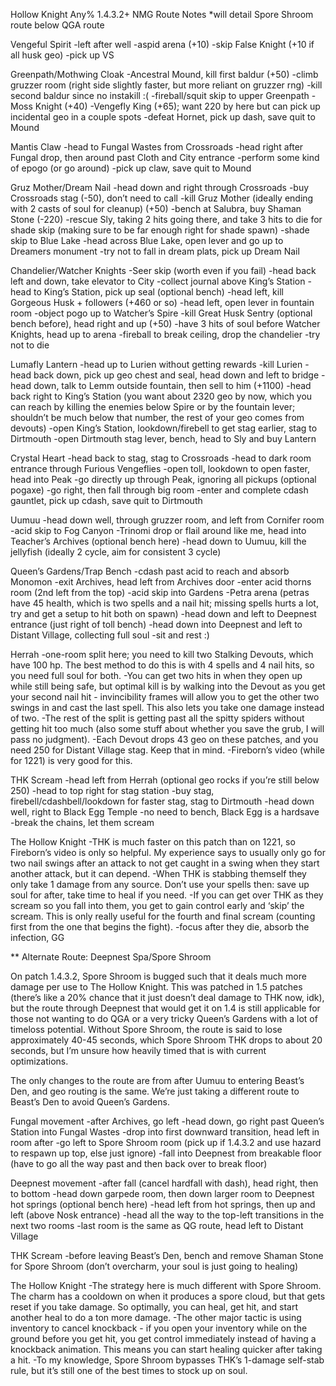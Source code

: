 Hollow Knight Any% 1.4.3.2+ NMG Route Notes
*will detail Spore Shroom route below QGA route

Vengeful Spirit
-left after well
-aspid arena (+10)
-skip False Knight (+10 if all husk geo)
-pick up VS

Greenpath/Mothwing Cloak
-Ancestral Mound, kill first baldur (+50)
-climb gruzzer room (right side slightly faster, but more reliant on gruzzer rng)
-kill second baldur since no instakill :(
-fireball/squit skip to upper Greenpath
-Moss Knight (+40)
-Vengefly King (+65); want 220 by here but can pick up incidental geo in a couple spots
-defeat Hornet, pick up dash, save quit to Mound

Mantis Claw
-head to Fungal Wastes from Crossroads
-head right after Fungal drop, then around past Cloth and City entrance
-perform some kind of epogo (or go around)
-pick up claw, save quit to Mound

Gruz Mother/Dream Nail
-head down and right through Crossroads
-buy Crossroads stag (-50), don’t need to call
-kill Gruz Mother (ideally ending with 2 casts of soul for cleanup) (+50)
-bench at Salubra, buy Shaman Stone (-220)
-rescue Sly, taking 2 hits going there, and take 3 hits to die for shade skip (making sure to be far enough right for shade spawn)
-shade skip to Blue Lake
-head across Blue Lake, open lever and go up to Dreamers monument
-try not to fall in dream plats, pick up Dream Nail

Chandelier/Watcher Knights
-Seer skip (worth even if you fail)
-head back left and down, take elevator to City
-collect journal above King’s Station
-head to King’s Station, pick up seal (optional bench)
-head left, kill Gorgeous Husk + followers (+460 or so)
-head left, open lever in fountain room
-object pogo up to Watcher’s Spire
-kill Great Husk Sentry (optional bench before), head right and up (+50)
-have 3 hits of soul before Watcher Knights, head up to arena
-fireball to break ceiling, drop the chandelier
-try not to die

Lumafly Lantern
-head up to Lurien without getting rewards
-kill Lurien
-head back down, pick up geo chest and seal, head down and left to bridge
-head down, talk to Lemm outside fountain, then sell to him (+1100)
-head back right to King’s Station (you want about 2320 geo by now, which you can reach by killing the enemies below Spire or by the fountain lever; shouldn’t be much below that number, the rest of your geo comes from devouts)
-open King’s Station, lookdown/firebell to get stag earlier, stag to Dirtmouth
-open Dirtmouth stag lever, bench, head to Sly and buy Lantern

Crystal Heart
-head back to stag, stag to Crossroads
-head to dark room entrance through Furious Vengeflies
-open toll, lookdown to open faster, head into Peak
-go directly up through Peak, ignoring all pickups (optional pogaxe)
-go right, then fall through big room
-enter and complete cdash gauntlet, pick up cdash, save quit to Dirtmouth

Uumuu
-head down well, through gruzzer room, and left from Cornifer room
-acid skip to Fog Canyon
-Trinomi drop or flail around like me, head into Teacher’s Archives (optional bench here)
-head down to Uumuu, kill the jellyfish (ideally 2 cycle, aim for consistent 3 cycle)

Queen’s Gardens/Trap Bench
-cdash past acid to reach and absorb Monomon
-exit Archives, head left from Archives door
-enter acid thorns room (2nd left from the top)
-acid skip into Gardens
-Petra arena (petras have 45 health, which is two spells and a nail hit; missing spells hurts a lot, try and get a setup to hit both on spawn)
-head down and left to Deepnest entrance (just right of toll bench)
-head down into Deepnest and left to Distant Village, collecting full soul
-sit and rest :)

Herrah
-one-room split here; you need to kill two Stalking Devouts, which have 100 hp. The best method to do this is with 4 spells and 4 nail hits, so you need full soul for both.
-You can get two hits in when they open up while still being safe, but optimal kill is by walking into the Devout as you get your second nail hit - invincibility frames will allow you to get the other two swings in and cast the last spell. This also lets you take one damage instead of two.
-The rest of the split is getting past all the spitty spiders without getting hit too much (also some stuff about whether you save the grub, I will pass no judgment).
-Each Devout drops 43 geo on these patches, and you need 250 for Distant Village stag. Keep that in mind.
-Fireborn’s video (while for 1221) is very good for this. 

THK Scream
-head left from Herrah (optional geo rocks if you’re still below 250)
-head to top right for stag station
-buy stag, firebell/cdashbell/lookdown for faster stag, stag to Dirtmouth
-head down well, right to Black Egg Temple
-no need to bench, Black Egg is a hardsave
-break the chains, let them scream

The Hollow Knight
-THK is much faster on this patch than on 1221, so Fireborn’s video is only so helpful. My experience says to usually only go for two nail swings after an attack to not get caught in a swing when they start another attack, but it can depend.
-When THK is stabbing themself they only take 1 damage from any source. Don’t use your spells then: save up soul for after, take time to heal if you need.
-If you can get over THK as they scream so you fall into them, you get to gain control early and ‘skip’ the scream. This is only really useful for the fourth and final scream (counting first from the one that begins the fight).
-focus after they die, absorb the infection, GG

**
Alternate Route: Deepnest Spa/Spore Shroom

On patch 1.4.3.2, Spore Shroom is bugged such that it deals much more damage per use to The Hollow Knight. This was patched in 1.5 patches (there’s like a 20% chance that it just doesn’t deal damage to THK now, idk), but the route through Deepnest that would get it on 1.4 is still applicable for those not wanting to do QGA or a very tricky Queen’s Gardens with a lot of timeloss potential. Without Spore Shroom, the route is said to lose approximately 40-45 seconds, which Spore Shroom THK drops to about 20 seconds, but I’m unsure how heavily timed that is with current optimizations.

The only changes to the route are from after Uumuu to entering Beast’s Den, and geo routing is the same. We’re just taking a different route to Beast’s Den to avoid Queen’s Gardens.

Fungal movement
-after Archives, go left
-head down, go right past Queen’s Station into Fungal Wastes
-drop into first downward transition, head left in room after
-go left to Spore Shroom room (pick up if 1.4.3.2 and use hazard to respawn up top, else just ignore)
-fall into Deepnest from breakable floor (have to go all the way past and then back over to break floor)

Deepnest movement
-after fall (cancel hardfall with dash), head right, then to bottom
-head down garpede room, then down larger room to Deepnest hot springs (optional bench here)
-head left from hot springs, then up and left (above Nosk entrance)
-head all the way to the top-left transitions in the next two rooms
-last room is the same as QG route, head left to Distant Village

THK Scream
-before leaving Beast’s Den, bench and remove Shaman Stone for Spore Shroom (don’t overcharm, your soul is just going to healing)

The Hollow Knight
-The strategy here is much different with Spore Shroom. The charm has a cooldown on when it produces a spore cloud, but that gets reset if you take damage. So optimally, you can heal, get hit, and start another heal to do a ton more damage.
-The other major tactic is using inventory to cancel knockback - if you open your inventory while on the ground before you get hit, you get control immediately instead of having a knockback animation. This means you can start healing quicker after taking a hit.
-To my knowledge, Spore Shroom bypasses THK’s 1-damage self-stab rule, but it’s still one of the best times to stock up on soul.